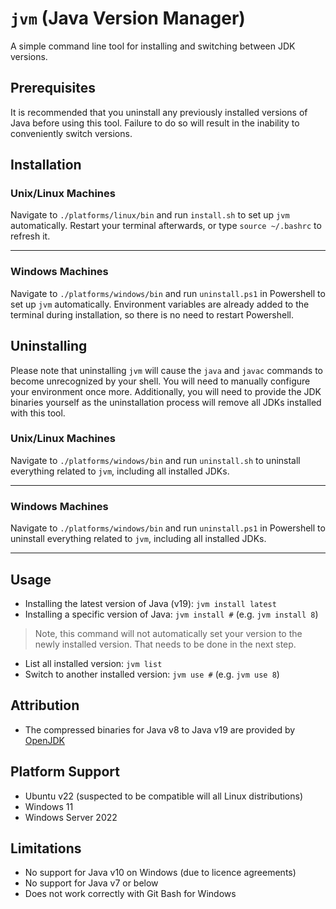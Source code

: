 # `jvm` (Java Version Manager)

A simple command line tool for installing and switching between JDK versions.

## Prerequisites

It is recommended that you uninstall any previously installed versions of Java before using this tool. Failure to do so will result in the inability to conveniently switch versions.

## Installation

### Unix/Linux Machines

Navigate to `./platforms/linux/bin` and run `install.sh` to set up `jvm` automatically. Restart your terminal afterwards, or type `source ~/.bashrc` to refresh it.

---

### Windows Machines

Navigate to `./platforms/windows/bin` and run `uninstall.ps1` in Powershell to set up `jvm` automatically. Environment variables are already added to the terminal during installation, so there is no need to restart Powershell.



## Uninstalling

Please note that uninstalling `jvm` will cause the `java` and `javac` commands to become unrecognized by your shell. You will need to manually configure your environment once more. Additionally, you will need to provide the JDK binaries yourself as the uninstallation process will remove all JDKs installed with this tool.

### Unix/Linux Machines

Navigate to `./platforms/windows/bin` and run `uninstall.sh` to uninstall everything related to `jvm`, including all installed JDKs.

---

### Windows Machines

Navigate to `./platforms/windows/bin` and run `uninstall.ps1` in Powershell to uninstall everything related to `jvm`, including all installed JDKs. 

---
## Usage
- Installing the latest version of Java (v19): `jvm install latest`
- Installing a specific version of Java: `jvm install #` (e.g. `jvm install 8`)
> Note, this command will not automatically set your version to the newly installed version. That needs to be done in the next step.
- List all installed version: `jvm list`
- Switch to another installed version: `jvm use #` (e.g. `jvm use 8`)

## Attribution
- The compressed binaries for Java v8 to Java v19 are provided by [OpenJDK](https://openjdk.java.net/)

## Platform Support
- Ubuntu v22 (suspected to be compatible will all Linux distributions)
- Windows 11
- Windows Server 2022

## Limitations
- No support for Java v10 on Windows (due to licence agreements)
- No support for Java v7 or below
- Does not work correctly with Git Bash for Windows
